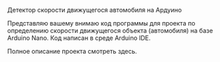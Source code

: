 Детектор скорости движущегося автомобиля на Ардуино

Представляю вашему внимаю код программы для проекта по определению скорости движущегося объекта (автомобиля) на базе Arduino Nano. Код написан в среде Arduino IDE.

Полное описание проекта смотреть здесь.
